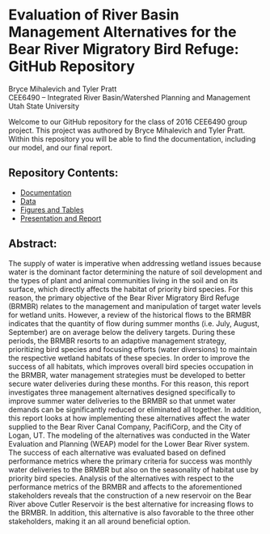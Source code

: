 # Evaluation of River Basin Management Alternatives for the Bear River Migratory Bird Refuge: GitHub Repository

Bryce Mihalevich and Tyler Pratt    
CEE6490 – Integrated River Basin/Watershed Planning and Management    
Utah State University

Welcome to our GitHub repository for the class of 2016 CEE6490 group project. This project was authored by Bryce Mihalevich and Tyler Pratt. Within this repository you will be able to find the documentation, including our model, and our final report. 

## Repository Contents:
* [Documentation](https://github.com/CEE-6490-RiverBasinPlanning/Spring-2016/tree/master/BRMBR%20-%20Bryce%26Tyler/Documentation)
* [Data](https://github.com/CEE-6490-RiverBasinPlanning/Spring-2016/tree/master/BRMBR%20-%20Bryce%26Tyler/Data)
* [Figures and Tables](https://github.com/CEE-6490-RiverBasinPlanning/Spring-2016/tree/master/BRMBR%20-%20Bryce%26Tyler/Figures%20and%20Tables)
* [Presentation and Report](https://github.com/CEE-6490-RiverBasinPlanning/Spring-2016/tree/master/BRMBR%20-%20Bryce%26Tyler/Presentation%20and%20Report)

## Abstract:
The supply of water is imperative when addressing wetland issues because water is the dominant factor determining the nature of soil development and the types of plant and animal communities living in the soil and on its surface, which directly affects the habitat of priority bird species. For this reason, the primary objective of the Bear River Migratory Bird Refuge (BRMBR) relates to the management and manipulation of target water levels for wetland units. However, a review of the historical flows to the BRMBR indicates that the quantity of flow during summer months (i.e. July, August, September) are on average below the delivery targets. During these periods, the BRMBR resorts to an adaptive management strategy, prioritizing bird species and focusing efforts (water diversions) to maintain the respective wetland habitats of these species. In order to improve the success of all habitats, which improves overall bird species occupation in the BRMBR, water management strategies must be developed to better secure water deliveries during these months. For this reason, this report investigates three management alternatives designed specifically to improve summer water deliveries to the BRMBR so that unmet water demands can be significantly reduced or eliminated all together. In addition, this report looks at how implementing these alternatives affect the water supplied to the Bear River Canal Company, PacifiCorp, and the City of Logan, UT. The modeling of the alternatives was conducted in the Water Evaluation and Planning (WEAP) model for the Lower Bear River system. The success of each alternative was evaluated based on defined performance metrics where the primary criteria for success was monthly water deliveries to the BRMBR but also on the seasonality of habitat use by priority bird species. Analysis of the alternatives with respect to the performance metrics of the BRMBR and affects to the aforementioned stakeholders reveals that the construction of a new reservoir on the Bear River above Cutler Reservoir is the best alternative for increasing flows to the BRMBR. In addition, this alternative is also favorable to the three other stakeholders, making it an all around beneficial option. 
